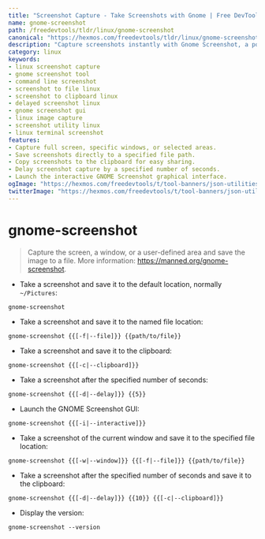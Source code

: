 ```yaml
---
title: "Screenshot Capture - Take Screenshots with Gnome | Free DevTools"
name: gnome-screenshot
path: /freedevtools/tldr/linux/gnome-screenshot
canonical: "https://hexmos.com/freedevtools/tldr/linux/gnome-screenshot/"
description: "Capture screenshots instantly with Gnome Screenshot, a powerful linux tool. Save to file or clipboard, delay capture, and launch GUI. Free online tool, no registration required."
category: linux
keywords:
- linux screenshot capture
- gnome screenshot tool
- command line screenshot
- screenshot to file linux
- screenshot to clipboard linux
- delayed screenshot linux
- gnome screenshot gui
- linux image capture
- screenshot utility linux
- linux terminal screenshot
features:
- Capture full screen, specific windows, or selected areas.
- Save screenshots directly to a specified file path.
- Copy screenshots to the clipboard for easy sharing.
- Delay screenshot capture by a specified number of seconds.
- Launch the interactive GNOME Screenshot graphical interface.
ogImage: "https://hexmos.com/freedevtools/t/tool-banners/json-utilities-banner.png"
twitterImage: "https://hexmos.com/freedevtools/t/tool-banners/json-utilities-banner.png"
---
```


# gnome-screenshot

> Capture the screen, a window, or a user-defined area and save the image to a file.
> More information: <https://manned.org/gnome-screenshot>.

- Take a screenshot and save it to the default location, normally `~/Pictures`:

`gnome-screenshot`

- Take a screenshot and save it to the named file location:

`gnome-screenshot {{[-f|--file]}} {{path/to/file}}`

- Take a screenshot and save it to the clipboard:

`gnome-screenshot {{[-c|--clipboard]}}`

- Take a screenshot after the specified number of seconds:

`gnome-screenshot {{[-d|--delay]}} {{5}}`

- Launch the GNOME Screenshot GUI:

`gnome-screenshot {{[-i|--interactive]}}`

- Take a screenshot of the current window and save it to the specified file location:

`gnome-screenshot {{[-w|--window]}} {{[-f|--file]}} {{path/to/file}}`

- Take a screenshot after the specified number of seconds and save it to the clipboard:

`gnome-screenshot {{[-d|--delay]}} {{10}} {{[-c|--clipboard]}}`

- Display the version:

`gnome-screenshot --version`
